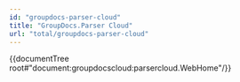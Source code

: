 ```yaml
---
id: "groupdocs-parser-cloud"
title: "GroupDocs.Parser Cloud"
url: "total/groupdocs-parser-cloud"
---
```


{{documentTree root#"document:groupdocscloud:parsercloud.WebHome"/}}


 